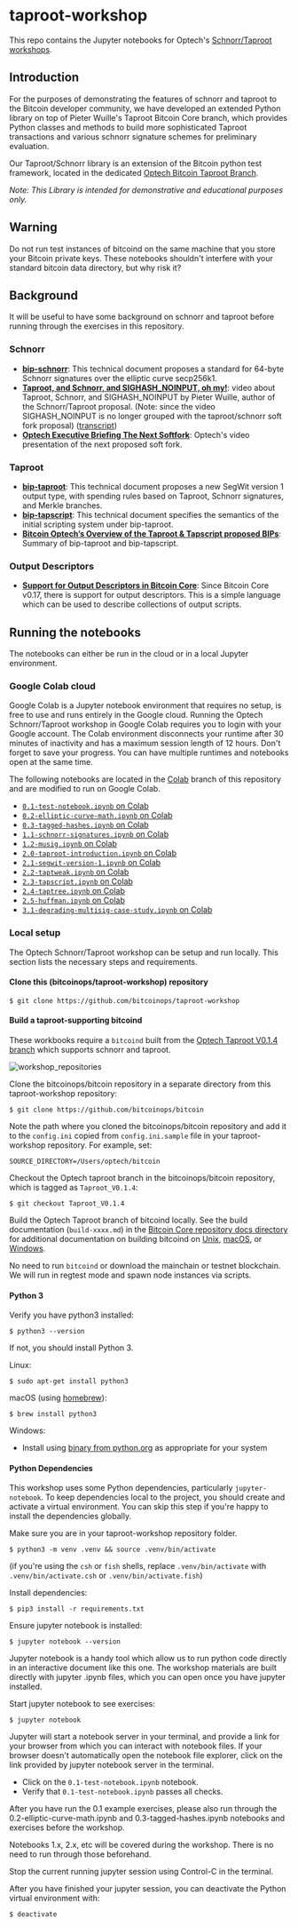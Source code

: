 # taproot-workshop

This repo contains the Jupyter notebooks for Optech's [Schnorr/Taproot
workshops](https://bitcoinops.org/workshops/#taproot-workshop).

## Introduction

For the purposes of demonstrating the features of schnorr and taproot to the
Bitcoin developer community, we have developed an extended Python library on
top of Pieter Wuille's Taproot Bitcoin Core branch, which provides Python
classes and methods to build more sophisticated Taproot transactions and
various schnorr signature schemes for preliminary evaluation.

Our Taproot/Schnorr library is an extension of the Bitcoin python test
framework, located in the dedicated [Optech Bitcoin Taproot
Branch](https://github.com/bitcoinops/bitcoin/releases/tag/Taproot_V0.1.4).

*Note: This Library is intended for demonstrative and educational purposes only.*

## Warning

Do not run test instances of bitcoind on the same machine that you store your
Bitcoin private keys. These notebooks shouldn't interfere with your
standard bitcoin data directory, but why risk it?

## Background

It will be useful to have some background on schnorr and taproot before running
through the exercises in this repository.

### Schnorr

- **[bip-schnorr](https://github.com/sipa/bips/blob/bip-schnorr/bip-schnorr.mediawiki)**:
  This technical document proposes a standard for 64-byte Schnorr signatures
  over the elliptic curve secp256k1.
- **[Taproot, and Schnorr, and SIGHASH_NOINPUT, oh
  my!](https://www.youtube.com/watch?v=YSUVRj8iznU)**: video
  about Taproot, Schnorr, and SIGHASH_NOINPUT by Pieter Wuille, author of the
  Schnorr/Taproot proposal. (Note: since the video SIGHASH_NOINPUT is no longer
  grouped with the taproot/schnorr soft fork proposal) ([transcript](https://diyhpl.us/wiki/transcripts/sf-bitcoin-meetup/2018-07-09-taproot-schnorr-signatures-and-sighash-noinput-oh-my/))
- **[Optech Executive Briefing The Next
  Softfork](https://www.youtube.com/watch?v=fDJRy6K_3yo)**: Optech's video
  presentation of the next proposed soft fork.

### Taproot

- **[bip-taproot](https://github.com/sipa/bips/blob/bip-schnorr/bip-taproot.mediawiki)**:
  This technical document proposes a new SegWit version 1 output type, with spending rules based on Taproot, Schnorr signatures, and Merkle branches.
- **[bip-tapscript](https://github.com/sipa/bips/blob/bip-schnorr/bip-tapscript.mediawiki)**: This technical document specifies the semantics of the initial scripting system under bip-taproot.
- **[Bitcoin Optech’s Overview of the Taproot & Tapscript proposed BIPs](https://bitcoinops.org/en/newsletters/2019/05/14/#overview-of-the-taproot--tapscript-proposed-bips)**: Summary of bip-taproot and bip-tapscript.

### Output Descriptors

- **[Support for Output Descriptors in Bitcoin Core](https://github.com/bitcoin/bitcoin/blob/master/doc/descriptors.md)**:
  Since Bitcoin Core v0.17, there is support for output descriptors. This is a simple language which can be used to describe collections of output scripts.

## Running the notebooks

The notebooks can either be run in the cloud or in a local Jupyter environment.

### Google Colab cloud

Google Colab is a Jupyter notebook environment that requires no setup, is free to use and runs entirely in the Google cloud.
Running the Optech Schnorr/Taproot workshop in Google Colab requires you to login with your Google account.
The Colab environment disconnects your runtime after 30 minutes of inactivity and has a maximum session length of 12 hours.
Don't forget to save your progress.
You can have multiple runtimes and notebooks open at the same time.


The following notebooks are located in the [Colab](https://github.com/bitcoinops/taproot-workshop/tree/Colab) branch of this repository and are modified to run on Google Colab.

- [`0.1-test-notebook.ipynb` on Colab](https://colab.research.google.com/github/bitcoinops/taproot-workshop/blob/Colab/0.1-test-notebook.ipynb)
- [`0.2-elliptic-curve-math.ipynb` on Colab](https://colab.research.google.com/github/bitcoinops/taproot-workshop/blob/Colab/0.2-elliptic-curve-math.ipynb)
- [`0.3-tagged-hashes.ipynb` on Colab](https://colab.research.google.com/github/bitcoinops/taproot-workshop/blob/Colab/0.3-tagged-hashes.ipynb)
- [`1.1-schnorr-signatures.ipynb` on Colab](https://colab.research.google.com/github/bitcoinops/taproot-workshop/blob/Colab/1.1-schnorr-signatures.ipynb)
- [`1.2-musig.ipynb` on Colab](https://colab.research.google.com/github/bitcoinops/taproot-workshop/blob/Colab/1.2-musig.ipynb)
- [`2.0-taproot-introduction.ipynb` on Colab](https://colab.research.google.com/github/bitcoinops/taproot-workshop/blob/Colab/2.0-taproot-introduction.ipynb)
- [`2.1-segwit-version-1.ipynb` on Colab](https://colab.research.google.com/github/bitcoinops/taproot-workshop/blob/Colab/2.1-segwit-version-1.ipynb)
- [`2.2-taptweak.ipynb` on Colab](https://colab.research.google.com/github/bitcoinops/taproot-workshop/blob/Colab/2.2-taptweak.ipynb)
- [`2.3-tapscript.ipynb` on Colab](https://colab.research.google.com/github/bitcoinops/taproot-workshop/blob/Colab/2.3-tapscript.ipynb)
- [`2.4-taptree.ipynb` on Colab](https://colab.research.google.com/github/bitcoinops/taproot-workshop/blob/Colab/2.4-taptree.ipynb)
- [`2.5-huffman.ipynb` on Colab](https://colab.research.google.com/github/bitcoinops/taproot-workshop/blob/Colab/2.5-huffman.ipynb)
- [`3.1-degrading-multisig-case-study.ipynb` on Colab](https://colab.research.google.com/github/bitcoinops/taproot-workshop/blob/Colab/3.1-degrading-multisig-case-study.ipynb)

### Local setup

The Optech Schnorr/Taproot workshop can be setup and run locally.
This section lists the necessary steps and requirements.

#### Clone this (bitcoinops/taproot-workshop) repository

```
$ git clone https://github.com/bitcoinops/taproot-workshop
```

#### Build a taproot-supporting bitcoind

These workbooks require a `bitcoind` built from the [Optech Taproot
V0.1.4 branch](https://github.com/bitcoinops/bitcoin/releases/tag/Taproot_V0.1.4) which
supports schnorr and taproot.

![workshop_repositories](images/repositories.jpg)

Clone the bitcoinops/bitcoin repository in a separate directory from this
taproot-workshop repository:

```
$ git clone https://github.com/bitcoinops/bitcoin
```

Note the path where you cloned the bitcoinops/bitcoin repository and add it to
the `config.ini` copied from `config.ini.sample` file in your taproot-workshop repository.
For example, set:

```
SOURCE_DIRECTORY=/Users/optech/bitcoin
```

Checkout the Optech taproot branch in the bitcoinops/bitcoin repository, which is tagged as `Taproot_V0.1.4`:

```
$ git checkout Taproot_V0.1.4
```

Build the Optech Taproot branch of bitcoind locally. See the build documentation
(`build-xxxx.md`) in the [Bitcoin Core repository docs
directory](https://github.com/bitcoin/bitcoin/tree/master/doc) for additional
documentation on building bitcoind on
[Unix](https://github.com/bitcoin/bitcoin/blob/master/doc/build-unix.md),
[macOS](https://github.com/bitcoin/bitcoin/blob/master/doc/build-osx.md), or
[Windows](https://github.com/bitcoin/bitcoin/blob/master/doc/build-windows.md).

No need to run `bitcoind` or download the mainchain or testnet blockchain. We will
run in regtest mode and spawn node instances via scripts.

#### Python 3

Verify you have python3 installed:

```
$ python3 --version
```

If not, you should install Python 3.

Linux:

```
$ sudo apt-get install python3
```

macOS (using [homebrew](https://brew.sh/)):

```
$ brew install python3
```

Windows:

- Install using [binary from
  python.org](https://www.python.org/downloads/windows/) as appropriate for
  your system

#### Python Dependencies

This workshop uses some Python dependencies, particularly `jupyter-notebook`. To
keep dependencies local to the project, you should create and activate a
virtual environment. You can skip this step if you're happy to install the
dependencies globally.

Make sure you are in your taproot-workshop repository folder.

```
$ python3 -m venv .venv && source .venv/bin/activate
```

(if you're using the `csh` or `fish` shells, replace `.venv/bin/activate` with
`.venv/bin/activate.csh` or `.venv/bin/activate.fish`)

Install dependencies:

```
$ pip3 install -r requirements.txt
```

Ensure jupyter notebook is installed:

```
$ jupyter notebook --version
```

Jupyter notebook is a handy tool which allow us to run python code directly in
an interactive document like this one. The workshop materials are built
directly with jupyter .ipynb files, which you can open once you have jupyter
installed.

Start jupyter notebook to see exercises:

```
$ jupyter notebook
```

Jupyter will start a notebook server in your terminal, and provide a link for
your browser from which you can interact with notebook files. If your browser
doesn't automatically open the notebook file explorer, click on the link
provided by jupyter notebook server in the terminal.

- Click on the `0.1-test-notebook.ipynb` notebook.
- Verify that `0.1-test-notebook.ipynb` passes all checks.

After you have run the 0.1 example exercises, please also run through the
0.2-elliptic-curve-math.ipynb and 0.3-tagged-hashes.ipynb notebooks and
exercises before the workshop.

Notebooks 1.x, 2.x, etc will be covered during the workshop. There is no need to
run through those beforehand.

Stop the current running jupyter session using Control-C in the terminal.

After you have finished your jupyter session, you can deactivate the Python
virtual environment with:

```
$ deactivate
```
